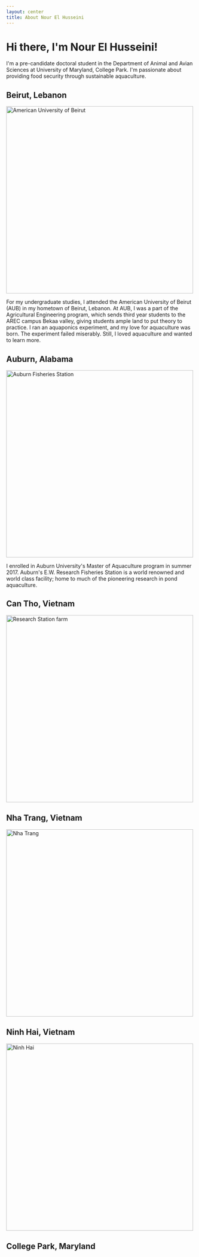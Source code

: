 ```yaml
---
layout: center
title: About Nour El Husseini
---
```

# Hi there, I'm Nour El Husseini!

I'm a pre-candidate doctoral student in the Department of Animal and Avian Sciences at University of Maryland, College Park. I'm passionate about providing food security through sustainable aquaculture. 

## Beirut, Lebanon
<img src="https://nelhusseini.github.io/images/american-university-beirut-aub_929.jpg" alt="American University of Beirut" width="500" />

For my undergraduate studies, I attended the American University of Beirut (AUB) in my hometown of Beirut, Lebanon. At AUB, I was a part of the Agricultural Engineering program, which sends third year students to the AREC campus Bekaa valley, giving students ample land to put theory to practice. I ran an aquaponics experiment, and my love for aquaculture was born. The experiment failed miserably. Still, I loved aquaculture and wanted to learn more. 
		
## Auburn, Alabama
<img src="https://nelhusseini.github.io/images/fishier.png.jpeg" alt="Auburn Fisheries Station" width="500" />

I enrolled in Auburn University's Master of Aquaculture program in summer 2017. Auburn's E.W. Research Fisheries Station is a world renowned and world class facility; home to much of the pioneering research in pond aquaculture. 

## Can Tho, Vietnam
<img src="https://nelhusseini.github.io/images/IMG_1425.jpeg" alt="Research Station farm" width="500" />


## Nha Trang, Vietnam
<img src="https://nelhusseini.github.io/images/IMG_1370_Original.jpg" alt="Nha Trang" width="500" />


## Ninh Hai, Vietnam
<img src="https://nelhusseini.github.io/images/IMG_3806_Original.jpg" alt="Ninh Hai" width="500" />


## College Park, Maryland

